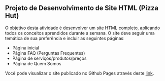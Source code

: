 ## Projeto de Desenvolvimento de Site HTML (Pizza Hut)

O objetivo desta atividade é desenvolver um site HTML completo, aplicando todos os conceitos aprendidos durante a semana. O site deve seguir uma temática de sua preferência e incluir as seguintes páginas:

- Página inicial
- Página FAQ (Perguntas Frequentes)
- Página de serviços/produtos/preços
- Página de Quem Somos

Você pode visualizar o site publicado no Github Pages através deste [link](https://moisesssdev.github.io/Atividades-SoulCode-HTML/avaliacao-1/index.html).